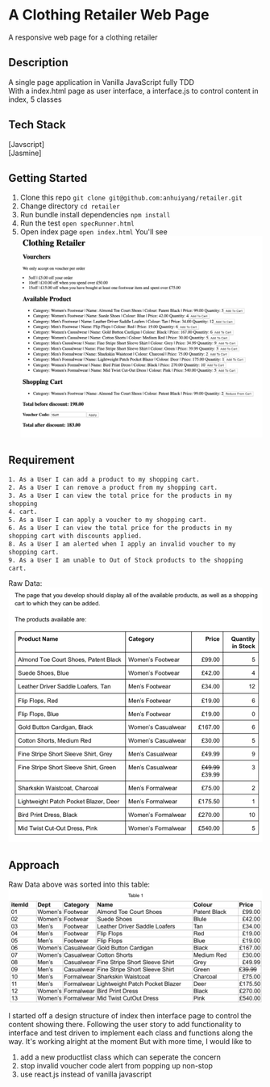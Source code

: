 # A Clothing Retailer Web Page
A responsive web page for a clothing retailer

## Description
A single page application in Vanilla JavaScript fully TDD   
With a index.html page as user interface, a interface.js to control content in index, 5 classes

## Tech Stack
[Javscript]  
[Jasmine]

## Getting Started
1. Clone this repo `git clone git@github.com:anhuiyang/retailer.git`
2. Change directory  `cd retailer`
3. Run bundle install dependencies `npm install`
4. Run the test `open specRunner.html`
5. Open index page `open index.html`
You'll see
![index](https://github.com/anhuiyang/retailer/blob/master/img/Screenshot%202019-04-16%20at%205.28.39%20pm.png?raw=true)

## Requirement
```
1. As a User I can add a product to my shopping cart.
2. As a User I can remove a product from my shopping cart.
3. As a User I can view the total price for the products in my shopping
4. cart.
5. As a User I can apply a voucher to my shopping cart.
6. As a User I can view the total price for the products in my shopping cart with discounts applied.
8. As a User I am alerted when I apply an invalid voucher to my shopping cart.
9. As a User I am unable to Out of Stock products to the shopping cart.
```
Raw Data:
![rawData](https://github.com/anhuiyang/retailer/blob/master/img/Screenshot%202019-04-16%20at%205.32.29%20pm.png?raw=true)


## Approach
Raw Data above was sorted into this table:
![products](https://github.com/anhuiyang/retailer/blob/master/img/Screenshot%202019-04-16%20at%205.25.02%20pm.png?raw=true)

I started off a design structure of index then interface page to control the content showing there.
Following the user story to add functionality to interface and test driven to implement each class and functions along the way.
It's working alright at the moment
But with more time, I would like to
1. add a new productlist class which can seperate the concern 
2. stop invalid voucher code alert from popping up non-stop
3. use react.js instead of vanilla javascript